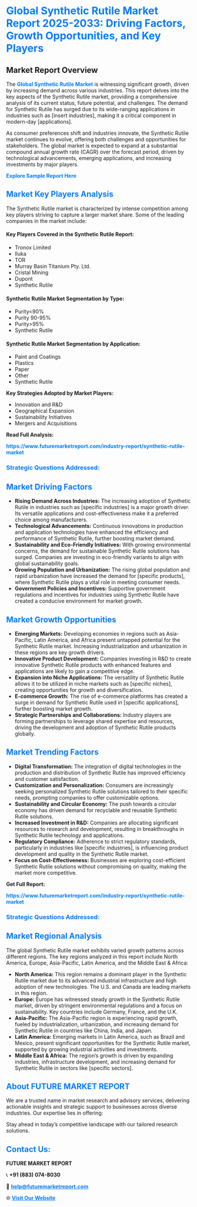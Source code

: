 <h1 style="color: #007BFF;">Global Synthetic Rutile Market Report 2025-2033: Driving Factors, Growth Opportunities, and Key Players</h1>

<section id="overview">
<h2>Market Report Overview</h2>
<p>The <a href="https://www.futuremarketreport.com/industry-report/synthetic-rutile-market" style="color: #007BFF; text-decoration: none;"><strong>Global Synthetic Rutile Market</strong></a> is witnessing significant growth, driven by increasing demand across various industries. This report delves into the key aspects of the Synthetic Rutile market, providing a comprehensive analysis of its current status, future potential, and challenges. The demand for Synthetic Rutile has surged due to its wide-ranging applications in industries such as [insert industries], making it a critical component in modern-day [applications].</p>
<p>As consumer preferences shift and industries innovate, the Synthetic Rutile market continues to evolve, offering both challenges and opportunities for stakeholders. The global market is expected to expand at a substantial compound annual growth rate (CAGR) over the forecast period, driven by technological advancements, emerging applications, and increasing investments by major players.</p>
</section>

<section id="overview">
<p><a href="https://www.futuremarketreport.com/request-sample/reportId=98778" style="color: #007BFF; text-decoration: none;"><strong>Explore Sample Report Here</strong></a></p>
</section>

<section id="key-players">
<h2 style="color: #007BFF;">Market Key Players Analysis</h2>
<p>The Synthetic Rutile market is characterized by intense competition among key players striving to capture a larger market share. Some of the leading companies in the market include:</p>
<h4>Key Players Covered in the Synthetic Rutile Report:</h4>
<ul><li>Tronox Limited</li><li>Iluka</li><li>TOR</li><li>Murray Basin Titanium Pty. Ltd.</li><li>Cristal Mining</li><li>Dupont</li><li>Synthetic Rutile</li></ul>
<h4>Synthetic Rutile Market Segmentation by Type:</h4>
<ul><li>Purity&lt;90%</li><li>Purity 90-95%</li><li>Purity&gt;95%</li><li>Synthetic Rutile</li></ul>

<h4>Synthetic Rutile Market Segmentation by Application:</h4>
<ul><li>Paint and Coatings</li><li>Plastics</li><li>Paper</li><li>Other</li><li>Synthetic Rutile</li></ul>
<p><strong>Key Strategies Adopted by Market Players:</strong></p>
<ul>
<li>Innovation and R&D</li>
<li>Geographical Expansion</li>
<li>Sustainability Initiatives</li>
<li>Mergers and Acquisitions</li>
</ul>
</section>

<section>
<p><strong>Read Full Analysis: </strong></p><a href="https://www.futuremarketreport.com/industry-report/synthetic-rutile-market" style="color: #007BFF; text-decoration: none;"><strong>https://www.futuremarketreport.com/industry-report/synthetic-rutile-market</strong></a>
<h3 style="color: #007BFF;">Strategic Questions Addressed:</h3>
</section>

<section id="driving-factors">
<h2 style="color: #007BFF;">Market Driving Factors</h2>
<ul>
<li><strong>Rising Demand Across Industries:</strong> The increasing adoption of Synthetic Rutile in industries such as [specific industries] is a major growth driver. Its versatile applications and cost-effectiveness make it a preferred choice among manufacturers.</li>
<li><strong>Technological Advancements:</strong> Continuous innovations in production and application technologies have enhanced the efficiency and performance of Synthetic Rutile, further boosting market demand.</li>
<li><strong>Sustainability and Eco-Friendly Initiatives:</strong> With growing environmental concerns, the demand for sustainable Synthetic Rutile solutions has surged. Companies are investing in eco-friendly variants to align with global sustainability goals.</li>
<li><strong>Growing Population and Urbanization:</strong> The rising global population and rapid urbanization have increased the demand for [specific products], where Synthetic Rutile plays a vital role in meeting consumer needs.</li>
<li><strong>Government Policies and Incentives:</strong> Supportive government regulations and incentives for industries using Synthetic Rutile have created a conducive environment for market growth.</li>
</ul>
</section>

<section id="growth-opportunities">
<h2 style="color: #007BFF;">Market Growth Opportunities</h2>
<ul>
<li><strong>Emerging Markets:</strong> Developing economies in regions such as Asia-Pacific, Latin America, and Africa present untapped potential for the Synthetic Rutile market. Increasing industrialization and urbanization in these regions are key growth drivers.</li>
<li><strong>Innovative Product Development:</strong> Companies investing in R&D to create innovative Synthetic Rutile products with enhanced features and applications are likely to gain a competitive edge.</li>
<li><strong>Expansion into Niche Applications:</strong> The versatility of Synthetic Rutile allows it to be utilized in niche markets such as [specific niches], creating opportunities for growth and diversification.</li>
<li><strong>E-commerce Growth:</strong> The rise of e-commerce platforms has created a surge in demand for Synthetic Rutile used in [specific applications], further boosting market growth.</li>
<li><strong>Strategic Partnerships and Collaborations:</strong> Industry players are forming partnerships to leverage shared expertise and resources, driving the development and adoption of Synthetic Rutile products globally.</li>
</ul>
</section>

<section id="trending-factors">
<h2 style="color: #007BFF;">Market Trending Factors</h2>
<ul>
<li><strong>Digital Transformation:</strong> The integration of digital technologies in the production and distribution of Synthetic Rutile has improved efficiency and customer satisfaction.</li>
<li><strong>Customization and Personalization:</strong> Consumers are increasingly seeking personalized Synthetic Rutile solutions tailored to their specific needs, prompting companies to offer customizable options.</li>
<li><strong>Sustainability and Circular Economy:</strong> The push towards a circular economy has driven demand for recyclable and reusable Synthetic Rutile solutions.</li>
<li><strong>Increased Investment in R&D:</strong> Companies are allocating significant resources to research and development, resulting in breakthroughs in Synthetic Rutile technology and applications.</li>
<li><strong>Regulatory Compliance:</strong> Adherence to strict regulatory standards, particularly in industries like [specific industries], is influencing product development and quality in the Synthetic Rutile market.</li>
<li><strong>Focus on Cost-Effectiveness:</strong> Businesses are exploring cost-efficient Synthetic Rutile solutions without compromising on quality, making the market more competitive.</li>
</ul>
</section>

<section>
<p><strong>Get Full Report: </strong></p><a href="https://www.futuremarketreport.com/industry-report/synthetic-rutile-market" style="color: #007BFF; text-decoration: none;"><strong>https://www.futuremarketreport.com/industry-report/synthetic-rutile-market</strong></a>
<h3 style="color: #007BFF;">Strategic Questions Addressed:</h3>
</section>


<section id="regional-analysis">
<h2 style="color: #007BFF;">Market Regional Analysis</h2>
<p>The global Synthetic Rutile market exhibits varied growth patterns across different regions. The key regions analyzed in this report include North America, Europe, Asia-Pacific, Latin America, and the Middle East & Africa:</p>
<ul>
<li><strong>North America:</strong> This region remains a dominant player in the Synthetic Rutile market due to its advanced industrial infrastructure and high adoption of new technologies. The U.S. and Canada are leading markets in this region.</li>
<li><strong>Europe:</strong> Europe has witnessed steady growth in the Synthetic Rutile market, driven by stringent environmental regulations and a focus on sustainability. Key countries include Germany, France, and the U.K.</li>
<li><strong>Asia-Pacific:</strong> The Asia-Pacific region is experiencing rapid growth, fueled by industrialization, urbanization, and increasing demand for Synthetic Rutile in countries like China, India, and Japan.</li>
<li><strong>Latin America:</strong> Emerging markets in Latin America, such as Brazil and Mexico, present significant opportunities for the Synthetic Rutile market, supported by growing industrial activities and investments.</li>
<li><strong>Middle East & Africa:</strong> The region’s growth is driven by expanding industries, infrastructure development, and increasing demand for Synthetic Rutile in sectors like [specific sectors].</li>
</ul>
</section>

<footer>
<h2 style="color: #007BFF;">About FUTURE MARKET REPORT</h2>
<p>We are a trusted name in market research and advisory services, delivering actionable insights and strategic support to businesses across diverse industries. Our expertise lies in offering:</p>

<p>Stay ahead in today’s competitive landscape with our tailored research solutions.</p>

<h2 style="color: #007BFF;">Contact Us:</h2>
<p><strong>FUTURE MARKET REPORT</strong></p>
<p>📞 <strong>+91 (883) 074-8030</strong></p>
<p>📧 <strong><a href="mailto:help@futuremarketreport.com" style="color: #007BFF;">help@futuremarketreport.com</a></strong></p>
<p>🌐 <strong><a href="https://www.futuremarketreport.com/" style="color: #007BFF;">Visit Our Website</a></strong></p>
</footer>